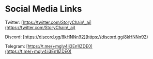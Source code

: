 # Social Media Links

Twitter: [https://twitter.com/StoryChain\_ai](https://twitter.com/StoryChain\_ai)

Discord: [https://discord.gg/8kHNNn92](https://discord.gg/8kHNNn92)

Telegram: [https://t.me/+mglv4ii3En1lZDE0](https://t.me/+mglv4ii3En1lZDE0)
